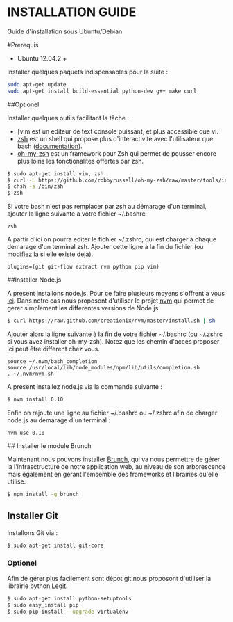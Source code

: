 INSTALLATION GUIDE
==================
Guide d'installation sous Ubuntu/Debian

#Prerequis

- Ubuntu 12.04.2 +

Installer quelques paquets indispensables pour la suite :

```bash
sudo apt-get update
sudo apt-get install build-essential python-dev g++ make curl
```

##Optionel

Installer quelques outils facilitant la tâche :
- [vim[](http://www.vim.org/about.php) est un editeur de text console puissant, et plus accessible que vi.
- [zsh](http://zsh.sourceforge.net/) est un shell qui propose plus d'interactivite avec l'utilisateur que bash ([documentation](http://doc.ubuntu-fr.org/zsh)).
- [oh-my-zsh](https://github.com/robbyrussell/oh-my-zsh) est un framework pour Zsh qui permet de pousser encore plus loins les fonctionalites offertes par zsh.

```bash
$ sudo apt-get install vim, zsh
$ curl -L https://github.com/robbyrussell/oh-my-zsh/raw/master/tools/install.sh | sh
$ chsh -s /bin/zsh
$ zsh
```
Si votre bash n'est pas remplacer par zsh au démarage d'un terminal, ajouter la ligne suivante à votre fichier ~/.bashrc

```text
zsh
```

A partir d'ici on pourra editer le fichier ~/.zshrc, qui est charger à chaque demarage d'un terminal zsh.
Ajouter cette ligne à la fin du fichier (ou modifiez la si elle existe dejà).

```text
plugins=(git git-flow extract rvm python pip vim)
```
##Installer Node.js

A present installons node.js. Pour ce faire plusieurs moyens s'offrent a vous [ici](http://doc.ubuntu-fr.org/nodejs).
Dans notre cas nous proposont d'utiliser le projet [nvm](https://github.com/creationix/nvm) qui permet de gerer simplement les differentes versions de Node.js.

```bash
$ curl https://raw.github.com/creationix/nvm/master/install.sh | sh
```
Ajouter alors la ligne suivante à la fin de votre fichier ~/.bashrc (ou ~/.zshrc si vous avez installer oh-my-zsh).
Notez que les chemin d'acces proposer ici peut être different chez vous.

```text
source ~/.nvm/bash_completion
source /usr/local/lib/node_modules/npm/lib/utils/completion.sh
. ~/.nvm/nvm.sh
```

A present installez node.js via la commande suivante :

```bash
$ nvm install 0.10
```
Enfin on rajoute une ligne au fichier ~/.bashrc ou ~/.zshrc afin de charger node.js au demarage d'un terminal :

```text
nvm use 0.10
```

## Installer le module Brunch

Maintenant nous pouvons installer [Brunch](http://brunch.io/), qui va nous permettre de gérer la l'infrasctructure de notre application web, au niveau de son arborescence mais également en gérant l'emsemble des frameworks et librairies qu'elle utilise.

```bash
$ npm install -g brunch
```

## Installer Git

Installons Git via :

```bash
$ sudo apt-get install git-core
```
### Optionel

Afin de gérer plus facilement sont dépot git nous proposont d'utiliser la librairie python [Legit](http://www.git-legit.org/).

```bash
$ sudo apt-get install python-setuptools
$ sudo easy_install pip
$ sudo pip install --upgrade virtualenv
```